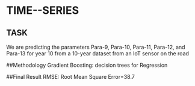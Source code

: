 # TIME--SERIES

## TASK
We are predicting the parameters Para-9, Para-10, Para-11, Para-12, and Para-13 for year 10 from a 10-year dataset from an IoT sensor on the road

##Methodology
Gradient Boosting: decision trees for Regression

##Final Result
RMSE: Root Mean Square Error=38.7
